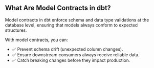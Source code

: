 ## What Are Model Contracts in dbt?
Model contracts in dbt enforce schema and data type validations at the database level, ensuring that models always conform to expected structures.

With model contracts, you can:
+ ✅ Prevent schema drift (unexpected column changes).
+ ✅ Ensure downstream consumers always receive reliable data.
+ ✅ Catch breaking changes before they impact production.
